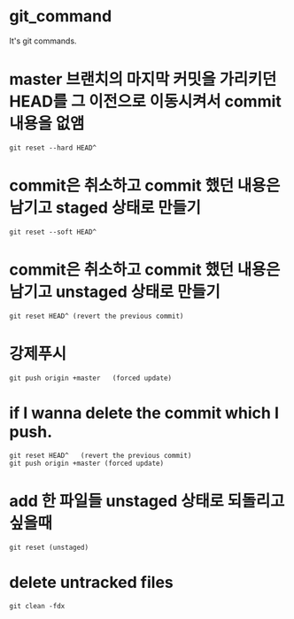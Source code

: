 # git_command
It's git commands.

# master 브랜치의 마지막 커밋을 가리키던 HEAD를 그 이전으로 이동시켜서 commit 내용을 없앰
```
git reset --hard HEAD^
```

# commit은 취소하고 commit 했던 내용은 남기고 staged 상태로 만들기
```
git reset --soft HEAD^
```

# commit은 취소하고 commit 했던 내용은 남기고 unstaged 상태로 만들기
```
git reset HEAD^ (revert the previous commit)
```

# 강제푸시
```
git push origin +master   (forced update)
```

# if I wanna delete the commit which I push.
```
git reset HEAD^   (revert the previous commit)
git push origin +master (forced update)
```

# add 한 파일들 unstaged 상태로 되돌리고 싶을때  
```
git reset (unstaged)
```

# delete untracked files
```
git clean -fdx
```

